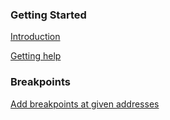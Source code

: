 ### Getting Started ###
[Introduction](./intro.md)

[Getting help](./gdbhelp.md)

### Breakpoints ###
[Add breakpoints at given addresses](./breakpoints-address.md)
